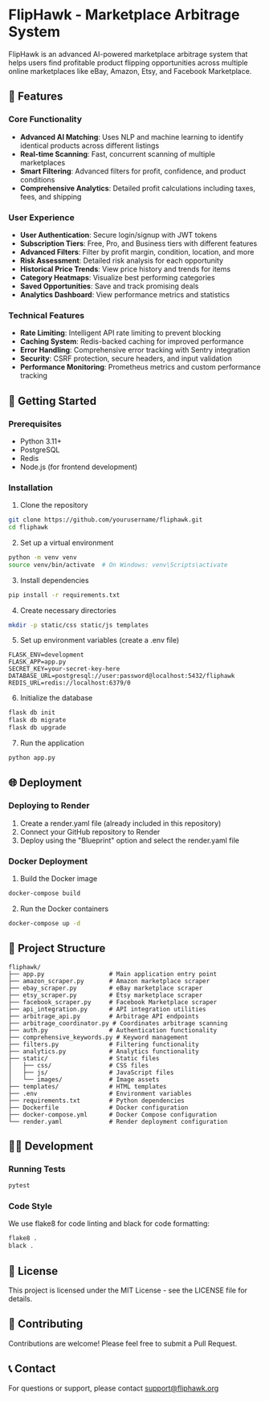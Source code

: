 # FlipHawk - Marketplace Arbitrage System

FlipHawk is an advanced AI-powered marketplace arbitrage system that helps users find profitable product flipping opportunities across multiple online marketplaces like eBay, Amazon, Etsy, and Facebook Marketplace.

## 🌟 Features

### Core Functionality
- **Advanced AI Matching**: Uses NLP and machine learning to identify identical products across different listings
- **Real-time Scanning**: Fast, concurrent scanning of multiple marketplaces
- **Smart Filtering**: Advanced filters for profit, confidence, and product conditions
- **Comprehensive Analytics**: Detailed profit calculations including taxes, fees, and shipping

### User Experience
- **User Authentication**: Secure login/signup with JWT tokens
- **Subscription Tiers**: Free, Pro, and Business tiers with different features
- **Advanced Filters**: Filter by profit margin, condition, location, and more
- **Risk Assessment**: Detailed risk analysis for each opportunity
- **Historical Price Trends**: View price history and trends for items
- **Category Heatmaps**: Visualize best performing categories
- **Saved Opportunities**: Save and track promising deals
- **Analytics Dashboard**: View performance metrics and statistics

### Technical Features
- **Rate Limiting**: Intelligent API rate limiting to prevent blocking
- **Caching System**: Redis-backed caching for improved performance
- **Error Handling**: Comprehensive error tracking with Sentry integration
- **Security**: CSRF protection, secure headers, and input validation
- **Performance Monitoring**: Prometheus metrics and custom performance tracking

## 🚀 Getting Started

### Prerequisites
- Python 3.11+
- PostgreSQL
- Redis
- Node.js (for frontend development)

### Installation

1. Clone the repository
```bash
git clone https://github.com/yourusername/fliphawk.git
cd fliphawk
```

2. Set up a virtual environment
```bash
python -m venv venv
source venv/bin/activate  # On Windows: venv\Scripts\activate
```

3. Install dependencies
```bash
pip install -r requirements.txt
```

4. Create necessary directories
```bash
mkdir -p static/css static/js templates
```

5. Set up environment variables (create a .env file)
```
FLASK_ENV=development
FLASK_APP=app.py
SECRET_KEY=your-secret-key-here
DATABASE_URL=postgresql://user:password@localhost:5432/fliphawk
REDIS_URL=redis://localhost:6379/0
```

6. Initialize the database
```bash
flask db init
flask db migrate
flask db upgrade
```

7. Run the application
```bash
python app.py
```

## 🌐 Deployment

### Deploying to Render

1. Create a render.yaml file (already included in this repository)
2. Connect your GitHub repository to Render
3. Deploy using the "Blueprint" option and select the render.yaml file

### Docker Deployment

1. Build the Docker image
```bash
docker-compose build
```

2. Run the Docker containers
```bash
docker-compose up -d
```

## 📁 Project Structure

```
fliphawk/
├── app.py                  # Main application entry point
├── amazon_scraper.py       # Amazon marketplace scraper
├── ebay_scraper.py         # eBay marketplace scraper
├── etsy_scraper.py         # Etsy marketplace scraper
├── facebook_scraper.py     # Facebook Marketplace scraper
├── api_integration.py      # API integration utilities
├── arbitrage_api.py        # Arbitrage API endpoints
├── arbitrage_coordinator.py # Coordinates arbitrage scanning
├── auth.py                 # Authentication functionality
├── comprehensive_keywords.py # Keyword management
├── filters.py              # Filtering functionality
├── analytics.py            # Analytics functionality
├── static/                 # Static files
│   ├── css/                # CSS files
│   ├── js/                 # JavaScript files
│   └── images/             # Image assets
├── templates/              # HTML templates
├── .env                    # Environment variables
├── requirements.txt        # Python dependencies
├── Dockerfile              # Docker configuration
├── docker-compose.yml      # Docker Compose configuration
└── render.yaml             # Render deployment configuration
```

## 🧑‍💻 Development

### Running Tests
```bash
pytest
```

### Code Style
We use flake8 for code linting and black for code formatting:
```bash
flake8 .
black .
```

## 📜 License
This project is licensed under the MIT License - see the LICENSE file for details.

## 🤝 Contributing
Contributions are welcome! Please feel free to submit a Pull Request.

## 📞 Contact
For questions or support, please contact support@fliphawk.org

